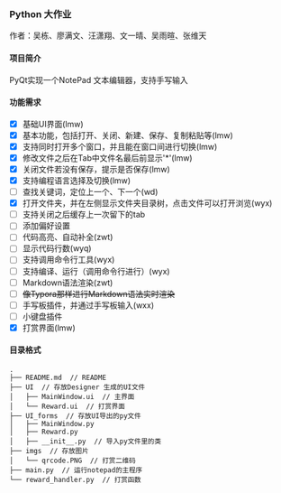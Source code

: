 ### Python 大作业

作者：吴栋、廖满文、汪潇翔、文一晴、吴雨暄、张维天

#### 项目简介

PyQt实现一个NotePad 文本编辑器，支持手写输入

#### 功能需求

- [x]   基础UI界面(lmw)
- [x]   基本功能，包括打开、关闭、新建、保存、复制粘贴等(lmw)
- [x]   支持同时打开多个窗口，并且能在窗口间进行切换(lmw)
- [x]   修改文件之后在Tab中文件名最后前显示'*'(lmw)
- [x]   关闭文件若没有保存，提示是否保存(lmw)
- [x]   支持编程语言选择及切换(lmw)
- [ ]   查找关键词，定位上一个、下一个(wd)
- [x]   打开文件夹，并在左侧显示文件夹目录树，点击文件可以打开浏览(wyx)
- [ ]   支持关闭之后缓存上一次留下的tab
- [ ]   添加偏好设置
- [ ]   代码高亮、自动补全(zwt)
- [ ]   显示代码行数(wyq)
- [ ]   支持调用命令行工具(wyx)
- [ ]   支持编译、运行（调用命令行进行）(wyx)
- [ ]   Markdown语法渲染(zwt)
- [ ]   ~~像Typora那样进行Markdown语法实时渲染~~
- [ ]   手写板插件，并通过手写板输入(wxx)
- [ ]   小键盘插件
- [x]   打赏界面(lmw)

#### 目录格式

```
.
├── README.md  // README
├── UI  // 存放Designer 生成的UI文件
│   ├── MainWindow.ui  // 主界面
│   └── Reward.ui  // 打赏界面
├── UI_forms  // 存放UI导出的py文件
│   ├── MainWindow.py
│   ├── Reward.py
│   ├── __init__.py  // 导入py文件里的类
├── imgs  // 存放图片
│   └── qrcode.PNG  // 打赏二维码
├── main.py  // 运行notepad的主程序
└── reward_handler.py  // 打赏函数
```







